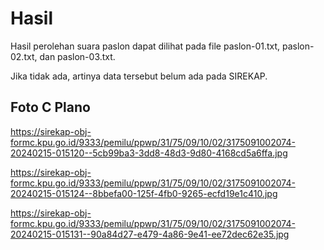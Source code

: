 # Hasil

Hasil perolehan suara paslon dapat dilihat pada file paslon-01.txt, paslon-02.txt, dan paslon-03.txt.

Jika tidak ada, artinya data tersebut belum ada pada SIREKAP.

## Foto C Plano

https://sirekap-obj-formc.kpu.go.id/9333/pemilu/ppwp/31/75/09/10/02/3175091002074-20240215-015120--5cb99ba3-3dd8-48d3-9d80-4168cd5a6ffa.jpg

https://sirekap-obj-formc.kpu.go.id/9333/pemilu/ppwp/31/75/09/10/02/3175091002074-20240215-015124--8bbefa00-125f-4fb0-9265-ecfd19e1c410.jpg

https://sirekap-obj-formc.kpu.go.id/9333/pemilu/ppwp/31/75/09/10/02/3175091002074-20240215-015131--90a84d27-e479-4a86-9e41-ee72dec62e35.jpg
